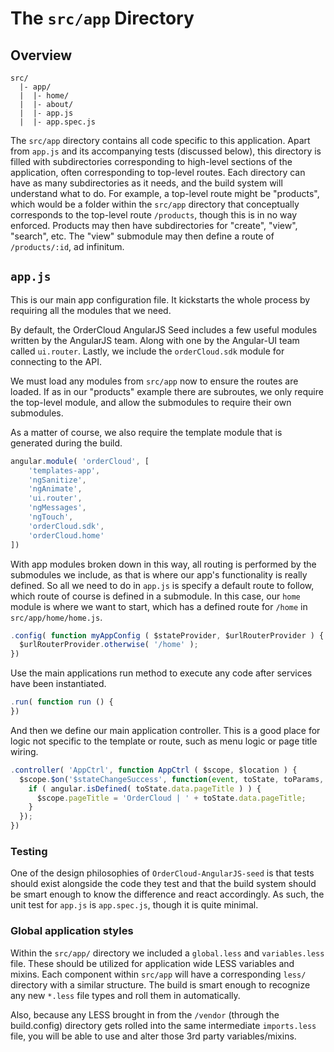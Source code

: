 # The `src/app` Directory

## Overview

```
src/
  |- app/
  |  |- home/
  |  |- about/
  |  |- app.js
  |  |- app.spec.js
```

The `src/app` directory contains all code specific to this application. Apart
from `app.js` and its accompanying tests (discussed below), this directory is
filled with subdirectories corresponding to high-level sections of the
application, often corresponding to top-level routes. Each directory can have as
many subdirectories as it needs, and the build system will understand what to
do. For example, a top-level route might be "products", which would be a folder
within the `src/app` directory that conceptually corresponds to the top-level
route `/products`, though this is in no way enforced. Products may then have
subdirectories for "create", "view", "search", etc. The "view" submodule may
then define a route of `/products/:id`, ad infinitum.

## `app.js`

This is our main app configuration file. It kickstarts the whole process by
requiring all the modules that we need.

By default, the OrderCloud AngularJS Seed includes a few useful modules written
by the AngularJS team. Along with one by the Angular-UI team called `ui.router`.
Lastly, we include the `orderCloud.sdk` module for connecting to the API.

We must load any modules from `src/app` now to ensure the routes are loaded. If
as in our "products" example there are subroutes, we only require the top-level
module, and allow the submodules to require their own submodules.

As a matter of course, we also require the template module that is generated
during the build.

```js
angular.module( 'orderCloud', [
    'templates-app',
	'ngSanitize',
	'ngAnimate',
	'ui.router',
	'ngMessages',
	'ngTouch',
	'orderCloud.sdk',
    'orderCloud.home'
])
```

With app modules broken down in this way, all routing is performed by the
submodules we include, as that is where our app's functionality is really
defined.  So all we need to do in `app.js` is specify a default route to follow,
which route of course is defined in a submodule. In this case, our `home` module
is where we want to start, which has a defined route for `/home` in
`src/app/home/home.js`.

```js
.config( function myAppConfig ( $stateProvider, $urlRouterProvider ) {
  $urlRouterProvider.otherwise( '/home' );
})
```

Use the main applications run method to execute any code after services
have been instantiated.

```js
.run( function run () {
})
```

And then we define our main application controller. This is a good place for logic
not specific to the template or route, such as menu logic or page title wiring.

```js
.controller( 'AppCtrl', function AppCtrl ( $scope, $location ) {
  $scope.$on('$stateChangeSuccess', function(event, toState, toParams, fromState, fromParams){
    if ( angular.isDefined( toState.data.pageTitle ) ) {
      $scope.pageTitle = 'OrderCloud | ' + toState.data.pageTitle;
    }
  });
})
```

### Testing

One of the design philosophies of `OrderCloud-AngularJS-seed` is that tests should exist
alongside the code they test and that the build system should be smart enough to
know the difference and react accordingly. As such, the unit test for `app.js`
is `app.spec.js`, though it is quite minimal.

### Global application styles

Within the `src/app/` directory we included a `global.less` and `variables.less` file.
These should be utilized for application wide LESS variables and mixins.  Each component
within `src/app` will have a corresponding `less/` directory with a similar structure.
The build is smart enough to recognize any new `*.less` file types and roll them in
automatically.

Also, because any LESS brought in from the `/vendor` (through the build.config) directory
gets rolled into the same intermediate `imports.less` file, you will be able to use
and alter those 3rd party variables/mixins.
